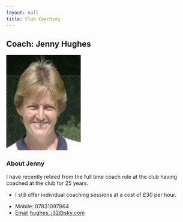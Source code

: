 ```yaml
---
layout: null
title: Club Coaching
---
```


## Coach: Jenny Hughes

<img src="./images/jennyHughes.jpg" alt="jenny image" style="width:200px;"/>

### About Jenny

I have recently retired from the full time coach role at the club having coached at the club for 25 years.

- I still offer individual coaching sessions at a cost of £30 per hour.

* Mobile: 07831097864
* [Email](hughes_j32@sky.com) hughes_j32@sky.com

